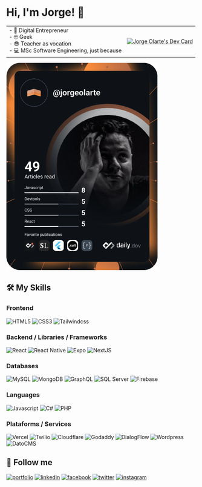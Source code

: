 
# Hi, I'm Jorge! 👋

|   |   |
| ------------ | ------------ |
| - 🚀 Digital Entrepreneur <br>- 🤓 Geek <br>- 😎 Teacher as vocation <br>- 💻 MSc Software Engineering, just because | <a href="https://app.daily.dev/jorgeolarte"><img src="https://api.daily.dev/devcards/b6d20d4025114c43bbb6ce20c233f353.png?r=055" width="200" alt="Jorge Olarte's Dev Card"/></a> |

<a href="https://app.daily.dev/DailyDevTips"><img src="https://github.com/jorgeolarte/jorgeolarte/blob/master/devcard.svg" width="400" alt="Jorge Olarte's Dev Card"/></a>

## 🛠 My Skills

### Frontend
![HTML5](https://img.shields.io/badge/HTML5-ee5f27?style=for-the-badge&logo=html5&logoColor=white)
![CSS3](https://img.shields.io/badge/CSS3-0090d1?style=for-the-badge&logo=css3&logoColor=white)
![Tailwindcss](https://img.shields.io/badge/Tailwindcss-029fb0?style=for-the-badge&logo=tailwindcss&logoColor=white)

### Backend / Libraries / Frameworks
![React](https://img.shields.io/badge/React-7bd3f7?style=for-the-badge&logo=react&logoColor=000000)
![React Native](https://img.shields.io/badge/React%20Native-000000?style=for-the-badge&logo=react&logoColor=7bd3f7)
![Expo](https://img.shields.io/badge/Expo-000000?style=for-the-badge&logo=expo&logoColor=white)
![NextJS](https://img.shields.io/badge/NextJS-000000?style=for-the-badge&logo=next.js&logoColor=white)

### Databases
![MySQL](https://img.shields.io/badge/MySQL-da8705?style=for-the-badge&logo=mysql&logoColor=white)
![MongoDB](https://img.shields.io/badge/MongoDB-259243?style=for-the-badge&logo=mongodb&logoColor=white)
![GraphQL](https://img.shields.io/badge/GraphQL-e0309f?style=for-the-badge&logo=graphql&logoColor=white)
![SQL Server](https://img.shields.io/badge/SQL%20Server-a52931?style=for-the-badge&logo=microsoft-sql-server&logoColor=white)
![Firebase](https://img.shields.io/badge/Firebase-f2c200?style=for-the-badge&logo=firebase&logoColor=ec7a08)

### Languages
![Javascript](https://img.shields.io/badge/Javascript-ead41c?style=for-the-badge&logo=javascript&logoColor=black)
![C#](https://img.shields.io/badge/c%23-92458b?style=for-the-badge&logo=c-sharp&logoColor=white)
![PHP](https://img.shields.io/badge/PHP-808bb6?style=for-the-badge&logo=php&logoColor=white)

### Plataforms / Services
![Vercel](https://img.shields.io/badge/Vercel-000000?style=for-the-badge&logo=vercel&logoColor=white)
![Twilio](https://img.shields.io/badge/twilio-e42f41?style=for-the-badge&logo=twilio&logoColor=white)
![Cloudflare](https://img.shields.io/badge/Cloudflare-ef7917?style=for-the-badge&logo=cloudflare&logoColor=white)
![Godaddy](https://img.shields.io/badge/Godaddy-81dbdc?style=for-the-badge&logo=godaddy&logoColor=black)
![DialogFlow](https://img.shields.io/badge/DialogFlow-e26700?style=for-the-badge&logo=DialogFlow&logoColor=white)
![Wordpress](https://img.shields.io/badge/Wordpress-1f6f92?style=for-the-badge&logo=wordpress&logoColor=white)
![DatoCMS](https://img.shields.io/badge/DatoCMS-f16b48?style=for-the-badge&logo=DatoCMS&logoColor=white)

## 🔗 Follow me
[![portfolio](https://img.shields.io/badge/my_portfolio-000?style=flat-square&logo=ko-fi&logoColor=white)](https://jorgeolarte.com/)
[![linkedin](https://img.shields.io/badge/linkedin-0A66C2?style=flat-square&logo=linkedin&logoColor=white)](https://www.linkedin.com/in/jorgeduardolarte/)
[![facebook](https://img.shields.io/badge/facebook-1DA1F2?style=flat-square&logo=facebook&logoColor=white)](https://www.facebook.com/jorgeduardolarte)
[![twitter](https://img.shields.io/badge/twitter-1DA1F2?style=flat-square&logo=twitter&logoColor=white)](https://twitter.com/jorgeolarte)
[![instagram](https://img.shields.io/badge/instagram-dd2a7b?style=flat-square&logo=instagram&logoColor=white)](https://instagram.com/jorgeolarte)
